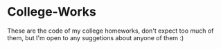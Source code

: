 College-Works
=============

These are the code of my college homeworks, don't expect too much of them, but I'm open to any suggetions about anyone of them :) 
